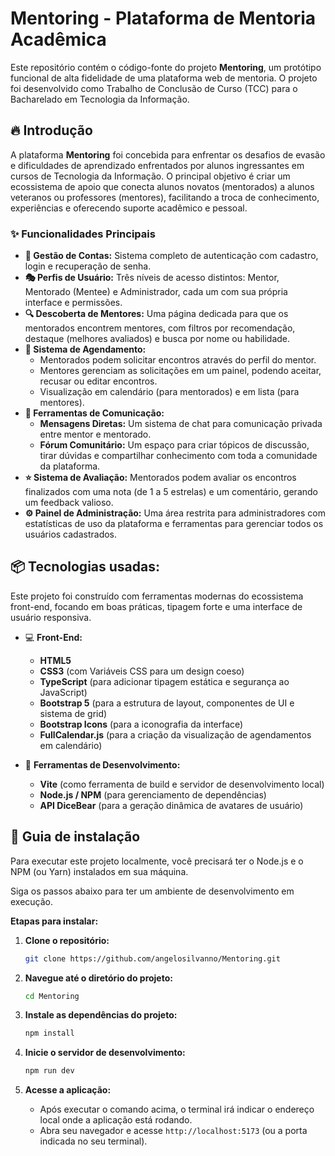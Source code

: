 # Mentoring - Plataforma de Mentoria Acadêmica

Este repositório contém o código-fonte do projeto **Mentoring**, um protótipo funcional de alta fidelidade de uma plataforma web de mentoria. O projeto foi desenvolvido como Trabalho de Conclusão de Curso (TCC) para o Bacharelado em Tecnologia da Informação.

## 🔥 Introdução

A plataforma **Mentoring** foi concebida para enfrentar os desafios de evasão e dificuldades de aprendizado enfrentados por alunos ingressantes em cursos de Tecnologia da Informação. O principal objetivo é criar um ecossistema de apoio que conecta alunos novatos (mentorados) a alunos veteranos ou professores (mentores), facilitando a troca de conhecimento, experiências e oferecendo suporte acadêmico e pessoal.

### ✨ Funcionalidades Principais

*   **👤 Gestão de Contas:** Sistema completo de autenticação com cadastro, login e recuperação de senha.
*   **🎭 Perfis de Usuário:** Três níveis de acesso distintos: Mentor, Mentorado (Mentee) e Administrador, cada um com sua própria interface e permissões.
*   **🔍 Descoberta de Mentores:** Uma página dedicada para que os mentorados encontrem mentores, com filtros por recomendação, destaque (melhores avaliados) e busca por nome ou habilidade.
*   **📅 Sistema de Agendamento:**
    *   Mentorados podem solicitar encontros através do perfil do mentor.
    *   Mentores gerenciam as solicitações em um painel, podendo aceitar, recusar ou editar encontros.
    *   Visualização em calendário (para mentorados) e em lista (para mentores).
*   **💬 Ferramentas de Comunicação:**
    *   **Mensagens Diretas:** Um sistema de chat para comunicação privada entre mentor e mentorado.
    *   **Fórum Comunitário:** Um espaço para criar tópicos de discussão, tirar dúvidas e compartilhar conhecimento com toda a comunidade da plataforma.
*   **⭐ Sistema de Avaliação:** Mentorados podem avaliar os encontros finalizados com uma nota (de 1 a 5 estrelas) e um comentário, gerando um feedback valioso.
*   **⚙️ Painel de Administração:** Uma área restrita para administradores com estatísticas de uso da plataforma e ferramentas para gerenciar todos os usuários cadastrados.

## 📦 Tecnologias usadas:

Este projeto foi construído com ferramentas modernas do ecossistema front-end, focando em boas práticas, tipagem forte e uma interface de usuário responsiva.

*   💻 **Front-End:**
    *   **HTML5**
    *   **CSS3** (com Variáveis CSS para um design coeso)
    *   **TypeScript** (para adicionar tipagem estática e segurança ao JavaScript)
    *   **Bootstrap 5** (para a estrutura de layout, componentes de UI e sistema de grid)
    *   **Bootstrap Icons** (para a iconografia da interface)
    *   **FullCalendar.js** (para a criação da visualização de agendamentos em calendário)

*   🔧 **Ferramentas de Desenvolvimento:**
    *   **Vite** (como ferramenta de build e servidor de desenvolvimento local)
    *   **Node.js / NPM** (para gerenciamento de dependências)
    *   **API DiceBear** (para a geração dinâmica de avatares de usuário)

## 🔨 Guia de instalação

Para executar este projeto localmente, você precisará ter o Node.js e o NPM (ou Yarn) instalados em sua máquina.

Siga os passos abaixo para ter um ambiente de desenvolvimento em execução.

**Etapas para instalar:**

1.  **Clone o repositório:**
    ```bash
    git clone https://github.com/angelosilvanno/Mentoring.git
    ```

2.  **Navegue até o diretório do projeto:**
    ```bash
    cd Mentoring
    ```

3.  **Instale as dependências do projeto:**
    ```bash
    npm install
    ```

4.  **Inicie o servidor de desenvolvimento:**
    ```bash
    npm run dev
    ```

5.  **Acesse a aplicação:**
    *   Após executar o comando acima, o terminal irá indicar o endereço local onde a aplicação está rodando.
    *   Abra seu navegador e acesse `http://localhost:5173` (ou a porta indicada no seu terminal).
